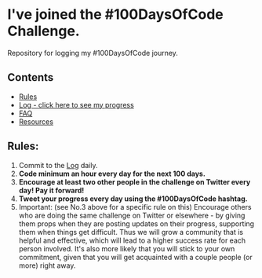 # I've joined the #100DaysOfCode Challenge.

Repository for logging my #100DaysOfCode journey.

## Contents
* [Rules](rules.md)
* [Log - click here to see my progress](log.md)
* [FAQ](FAQ.md)
* [Resources](resources.md)

## Rules:
1. Commit to the [Log](log.md) daily.
2. **Code minimum an hour every day for the next 100 days.**
3. **Encourage at least two other people in the challenge on Twitter every day! Pay it forward!**
4. **Tweet your progress every day using the #100DaysOfCode hashtag.**
6. Important: (see No.3 above for a specific rule on this) Encourage others who are doing the same challenge on Twitter or elsewhere - by giving them props when they are posting updates on their progress, supporting them when things get difficult. Thus we will grow a community that is helpful and effective, which will lead to a higher success rate for each person involved. It's also more likely that you will stick to your own commitment, given that you will get acquainted with a couple people (or more) right away.
